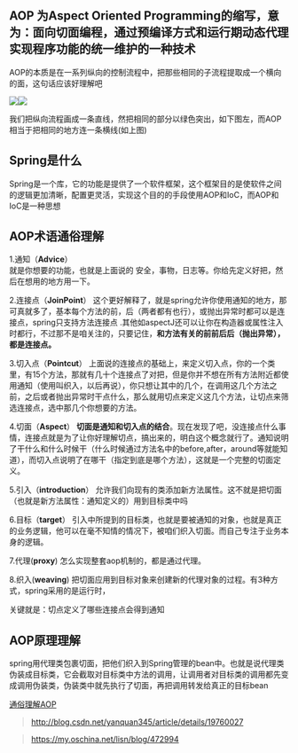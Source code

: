 ## AOP 为Aspect Oriented Programming的缩写，意为：面向切面编程，通过预编译方式和运行期动态代理实现程序功能的统一维护的一种技术

AOP的本质是在一系列纵向的控制流程中，把那些相同的子流程提取成一个横向的面，这句话应该好理解吧

![](http://img.blog.csdn.net/20140223215225406?watermark/2/text/aHR0cDovL2Jsb2cuY3Nkbi5uZXQveWFucXVhbjM0NQ==/font/5a6L5L2T/fontsize/400/fill/I0JBQkFCMA==/dissolve/70/gravity/SouthEast)![](http://img.blog.csdn.net/20140223215240359?watermark/2/text/aHR0cDovL2Jsb2cuY3Nkbi5uZXQveWFucXVhbjM0NQ==/font/5a6L5L2T/fontsize/400/fill/I0JBQkFCMA==/dissolve/70/gravity/SouthEast)

我们把纵向流程画成一条直线，然把相同的部分以绿色突出，如下图左，而AOP相当于把相同的地方连一条横线(如上图)

## Spring是什么 ##
Spring是一个库，它的功能是提供了一个软件框架，这个框架目的是使软件之间的逻辑更加清晰，配置更灵活，实现这个目的的手段使用AOP和IoC，而AOP和IoC是一种思想

## AOP术语通俗理解 ##

1.通知（**Advice**）    
     就是你想要的功能，也就是上面说的 安全，事物，日志等。你给先定义好把，然后在想用的地方用一下。
   
2.连接点（**JoinPoint**）
     这个更好解释了，就是spring允许你使用通知的地方，那可真就多了，基本每个方法的前，后（两者都有也行），或抛出异常时都可以是连接点，spring只支持方法连接点 .其他如aspectJ还可以让你在构造器或属性注入时都行，不过那不是咱关注的，只要记住，**和方法有关的前前后后（抛出异常），都是连接点。**
   
3.切入点（**Pointcut**）
    上面说的连接点的基础上，来定义切入点，你的一个类里，有15个方法，那就有几十个连接点了对把，但是你并不想在所有方法附近都使用通知（使用叫织入，以后再说），你只想让其中的几个，在调用这几个方法之前，之后或者抛出异常时干点什么，那么就用切点来定义这几个方法，让切点来筛选连接点，选中那几个你想要的方法。
   
4.切面（**Aspect**）
    **切面是通知和切入点的结合**。现在发现了吧，没连接点什么事情，连接点就是为了让你好理解切点，搞出来的，明白这个概念就行了。通知说明了干什么和什么时候干（什么时候通过方法名中的before,after，around等就能知道），而切入点说明了在哪干（指定到底是哪个方法），这就是一个完整的切面定义。
   
5.引入（**introduction**）
    允许我们向现有的类添加新方法属性。这不就是把切面（也就是新方法属性：通知定义的）用到目标类中吗
   
6.目标（**target**）
    引入中所提到的目标类，也就是要被通知的对象，也就是真正的业务逻辑，他可以在毫不知情的情况下，被咱们织入切面。而自己专注于业务本身的逻辑。
    
7.代理(**proxy**)
    怎么实现整套aop机制的，都是通过代理。
    
8.织入(**weaving**)
    把切面应用到目标对象来创建新的代理对象的过程。有3种方式，spring采用的是运行时，

关键就是：切点定义了哪些连接点会得到通知

## AOP原理理解 ##
spring用代理类包裹切面，把他们织入到Spring管理的bean中。也就是说代理类伪装成目标类，它会截取对目标类中方法的调用，让调用者对目标类的调用都先变成调用伪装类，伪装类中就先执行了切面，再把调用转发给真正的目标bean

[通俗理解AOP](http://cometzb-xujun.iteye.com/blog/1537274)

> http://blog.csdn.net/yanquan345/article/details/19760027

> https://my.oschina.net/lisn/blog/472994